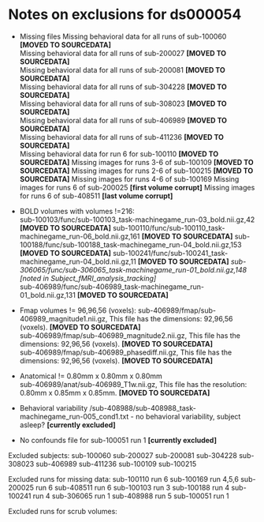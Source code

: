 Notes on exclusions for ds000054
==========================================================

- Missing files
  Missing behavioral data for all runs of sub-100060 **[MOVED TO SOURCEDATA]**  
  Missing behavioral data for all runs of sub-200027 **[MOVED TO SOURCEDATA]**  
  Missing behavioral data for all runs of sub-200081 **[MOVED TO SOURCEDATA]**  
  Missing behavioral data for all runs of sub-304228 **[MOVED TO SOURCEDATA]**  
  Missing behavioral data for all runs of sub-308023 **[MOVED TO SOURCEDATA]**  
  Missing behavioral data for all runs of sub-406989 **[MOVED TO SOURCEDATA]**  
  Missing behavioral data for all runs of sub-411236 **[MOVED TO SOURCEDATA]**  
  Missing behavioral data for run 6 for sub-100110 **[MOVED TO SOURCEDATA]**
  Missing images for runs 3-6 of sub-100109 **[MOVED TO SOURCEDATA]**
  Missing images for runs 2-6 of sub-100215 **[MOVED TO SOURCEDATA]**
  Missing images for runs 4-6 of sub-100169
  Missing images for runs 6 of sub-200025 **[first volume corrupt]**
  Missing images for runs 6 of sub-408511 **[last volume corrupt]**

- BOLD volumes with volumes !=216:  
  sub-100103/func/sub-100103_task-machinegame_run-03_bold.nii.gz,42 **[MOVED TO SOURCEDATA]**
  sub-100110/func/sub-100110_task-machinegame_run-06_bold.nii.gz,161 **[MOVED TO SOURCEDATA]**
  sub-100188/func/sub-100188_task-machinegame_run-04_bold.nii.gz,153 **[MOVED TO SOURCEDATA]**
  sub-100241/func/sub-100241_task-machinegame_run-04_bold.nii.gz,11 **[MOVED TO SOURCEDATA]**
  *sub-306065/func/sub-306065_task-machinegame_run-01_bold.nii.gz,148* *[noted in Subject_fMRI_analysis_tracking]*   
  sub-406989/func/sub-406989_task-machinegame_run-01_bold.nii.gz,131 **[MOVED TO SOURCEDATA]**  

- Fmap volumes != 96,96,56 (voxels):
  sub-406989/fmap/sub-406989_magnitude1.nii.gz, This file has the dimensions: 92,96,56 (voxels). **[MOVED TO SOURCEDATA]**  
  sub-406989/fmap/sub-406989_magnitude2.nii.gz, This file has the dimensions: 92,96,56 (voxels). **[MOVED TO SOURCEDATA]**  
  sub-406989/fmap/sub-406989_phasediff.nii.gz, This file has the dimensions: 92,96,56 (voxels). **[MOVED TO SOURCEDATA]**

- Anatomical != 0.80mm x 0.80mm x 0.80mm  
  sub-406989/anat/sub-406989_T1w.nii.gz, This file has the resolution: 0.80mm x 0.85mm x 0.85mm. **[MOVED TO SOURCEDATA]**

- Behavioral variability
  /sub-408988/sub-408988_task-machinegame_run-005_cond1.txt - no behavioral variability, subject asleep? **[currently excluded]**

- No confounds file for sub-100051 run 1 **[currently excluded]**

Excluded subjects:
sub-100060
sub-200027
sub-200081
sub-304228
sub-308023
sub-406989
sub-411236
sub-100109
sub-100215

Excluded runs for missing data:
sub-100110 run 6
sub-100169 run 4,5,6
sub-200025 run 6
sub-408511 run 6
sub-100103 run 3
sub-100188 run 4
sub-100241 run 4
sub-306065 run 1
sub-408988 run 5
sub-100051 run 1

Excluded runs for scrub volumes:
